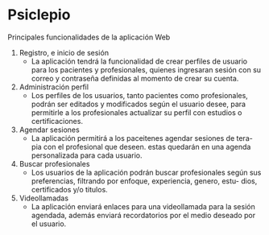 
# Psiclepio 
 
Principales funcionalidades de la aplicación Web
1. Registro, e inicio de sesión
	* La aplicación tendrá la funcionalidad de crear perfiles de usuario
para los pacientes y profesionales, quienes ingresaran sesión con
su correo y contraseña definidas al momento de crear su cuenta.
2. Administración perfil
	* Los perfiles de los usuarios, tanto pacientes como profesionales,
podrán ser editados y modificados según el usuario desee, para
permitirle a los profesionales actualizar su perfil con estudios o
certificaciones.
3. Agendar sesiones
	 * La aplicación permitirá a los paceitenes agendar sesiones de tera-
pia con el profesional que deseen. estas quedarán en una agenda
personalizada para cada usuario.
4. Buscar profesionales
	* Los usuarios de la aplicación podrán buscar profesionales según
sus preferencias, filtrando por enfoque, experiencia, genero, estu-
dios, certificados y/o titulos.
5. Videollamadas
	* La aplicación enviará enlaces para una videollamada para la sesión
agendada, además enviará recordatorios por el medio deseado por
el usuario.

